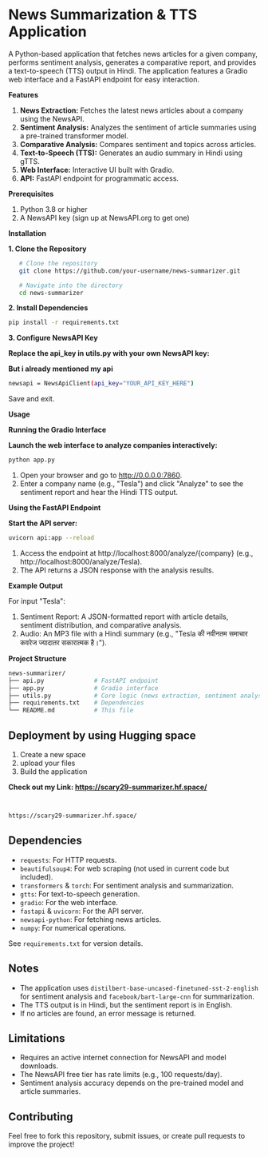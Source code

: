# News Summarization & TTS Application

A Python-based application that fetches news articles for a given company, performs sentiment analysis, generates a comparative report, and provides a text-to-speech (TTS) output in Hindi. The application features a Gradio web interface and a FastAPI endpoint for easy interaction.

**Features**

1. **News Extraction:** Fetches the latest news articles about a company using the NewsAPI.
2. **Sentiment Analysis:** Analyzes the sentiment of article summaries using a pre-trained transformer model.
3. **Comparative Analysis:** Compares sentiment and topics across articles.
4. **Text-to-Speech (TTS):** Generates an audio summary in Hindi using gTTS.
5. **Web Interface:** Interactive UI built with Gradio.
6. **API:** FastAPI endpoint for programmatic access.

**Prerequisites**
1. Python 3.8 or higher
2. A NewsAPI key (sign up at NewsAPI.org to get one)
   
**Installation**

**1. Clone the Repository**

```bash
   # Clone the repository
   git clone https://github.com/your-username/news-summarizer.git

   # Navigate into the directory
   cd news-summarizer
```
**2. Install Dependencies**

```bash
pip install -r requirements.txt
```

**3. Configure NewsAPI Key**

**Replace the api_key in utils.py with your own NewsAPI key:**

**But i already mentioned my api**

```bash
newsapi = NewsApiClient(api_key="YOUR_API_KEY_HERE")
```
Save and exit.

**Usage**

**Running the Gradio Interface**

**Launch the web interface to analyze companies interactively:**

```bash
python app.py
```

1. Open your browser and go to http://0.0.0.0:7860.
2. Enter a company name (e.g., "Tesla") and click "Analyze" to see the sentiment report and hear the Hindi TTS output.


**Using the FastAPI Endpoint**

**Start the API server:**

```bash
uvicorn api:app --reload
```
1. Access the endpoint at http://localhost:8000/analyze/{company} (e.g., http://localhost:8000/analyze/Tesla).
2. The API returns a JSON response with the analysis results.

**Example Output**

For input "Tesla":

1. Sentiment Report: A JSON-formatted report with article details, sentiment distribution, and comparative analysis.
2. Audio: An MP3 file with a Hindi summary (e.g., "Tesla की नवीनतम समाचार कवरेज ज्यादातर सकारात्मक है।").


**Project Structure**
```bash
news-summarizer/
├── api.py              # FastAPI endpoint
├── app.py              # Gradio interface
├── utils.py            # Core logic (news extraction, sentiment analysis, TTS)
├── requirements.txt    # Dependencies
└── README.md           # This file
```
## Deployment by using Hugging space
1. Create a new space
2. upload your files
3. Build the application
   
**Check out my Link: https://scary29-summarizer.hf.space/**
```bash


https://scary29-summarizer.hf.space/
```
## Dependencies
- `requests`: For HTTP requests.
- `beautifulsoup4`: For web scraping (not used in current code but included).
- `transformers` & `torch`: For sentiment analysis and summarization.
- `gtts`: For text-to-speech generation.
- `gradio`: For the web interface.
- `fastapi` & `uvicorn`: For the API server.
- `newsapi-python`: For fetching news articles.
- `numpy`: For numerical operations.

See `requirements.txt` for version details.

## Notes
- The application uses `distilbert-base-uncased-finetuned-sst-2-english` for sentiment analysis and `facebook/bart-large-cnn` for summarization.
- The TTS output is in Hindi, but the sentiment report is in English.
- If no articles are found, an error message is returned.

## Limitations
- Requires an active internet connection for NewsAPI and model downloads.
- The NewsAPI free tier has rate limits (e.g., 100 requests/day).
- Sentiment analysis accuracy depends on the pre-trained model and article summaries.

## Contributing
Feel free to fork this repository, submit issues, or create pull requests to improve the project!
